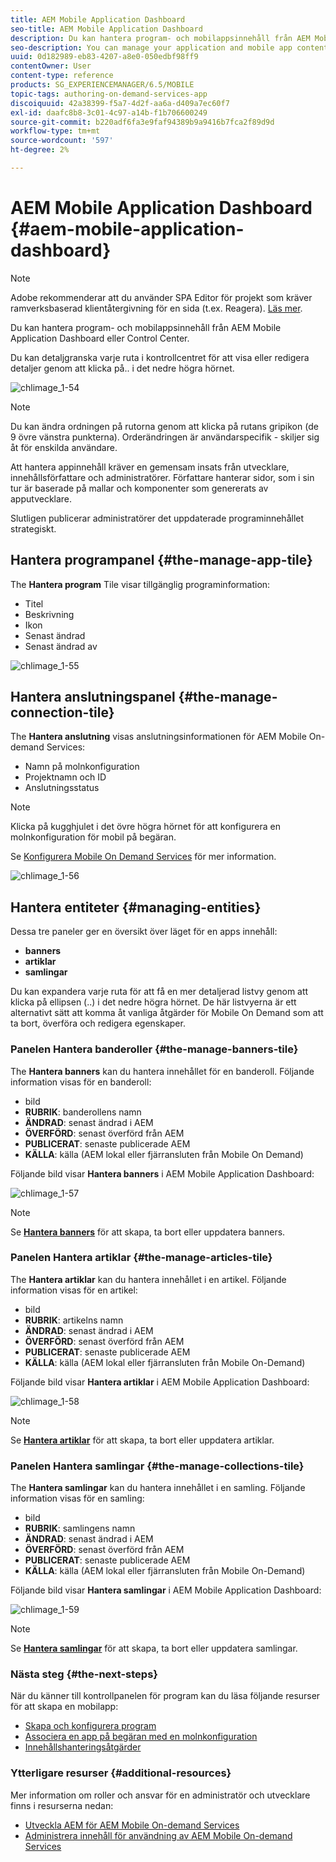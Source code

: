 ```yaml
---
title: AEM Mobile Application Dashboard
seo-title: AEM Mobile Application Dashboard
description: Du kan hantera program- och mobilappsinnehåll från AEM Mobile Application Dashboard eller Control Center. Följ den här sidan om du vill veta mer.
seo-description: You can manage your application and mobile app content from AEM Mobile Application Dashboard or the Control Center. Follow this page to learn more.
uuid: 0d182989-eb83-4207-a8e0-050edbf98ff9
contentOwner: User
content-type: reference
products: SG_EXPERIENCEMANAGER/6.5/MOBILE
topic-tags: authoring-on-demand-services-app
discoiquuid: 42a38399-f5a7-4d2f-aa6a-d409a7ec60f7
exl-id: daafc8b8-3c01-4c97-a14b-f1b706600249
source-git-commit: b220adf6fa3e9faf94389b9a9416b7fca2f89d9d
workflow-type: tm+mt
source-wordcount: '597'
ht-degree: 2%

---
```


# AEM Mobile Application Dashboard {#aem-mobile-application-dashboard}

>[!NOTE]
>
>Adobe rekommenderar att du använder SPA Editor för projekt som kräver ramverksbaserad klientåtergivning för en sida (t.ex. Reagera). [Läs mer](/help/sites-developing/spa-overview.md).

Du kan hantera program- och mobilappsinnehåll från AEM Mobile Application Dashboard eller Control Center.

Du kan detaljgranska varje ruta i kontrollcentret för att visa eller redigera detaljer genom att klicka på.. i det nedre högra hörnet.

![chlimage_1-54](assets/chlimage_1-54.png)

>[!NOTE]
>
>Du kan ändra ordningen på rutorna genom att klicka på rutans gripikon (de 9 övre vänstra punkterna). Orderändringen är användarspecifik - skiljer sig åt för enskilda användare.

Att hantera appinnehåll kräver en gemensam insats från utvecklare, innehållsförfattare och administratörer. Författare hanterar sidor, som i sin tur är baserade på mallar och komponenter som genererats av apputvecklare.

Slutligen publicerar administratörer det uppdaterade programinnehållet strategiskt.

## Hantera programpanel {#the-manage-app-tile}

The **Hantera program** Tile visar tillgänglig programinformation:

* Titel
* Beskrivning
* Ikon
* Senast ändrad
* Senast ändrad av

![chlimage_1-55](assets/chlimage_1-55.png)

## Hantera anslutningspanel {#the-manage-connection-tile}

The **Hantera anslutning** visas anslutningsinformationen för AEM Mobile On-demand Services:

* Namn på molnkonfiguration
* Projektnamn och ID
* Anslutningsstatus

>[!NOTE]
>
>Klicka på kugghjulet i det övre högra hörnet för att konfigurera en molnkonfiguration för mobil på begäran.
>
>Se [Konfigurera Mobile On Demand Services](/help/mobile/mobile-on-demand-associating-an-on-demand-app-to-cloud-configuration.md) för mer information.

![chlimage_1-56](assets/chlimage_1-56.png)

## Hantera entiteter {#managing-entities}

Dessa tre paneler ger en översikt över läget för en apps innehåll:

* **banners**
* **artiklar**
* **samlingar**

Du kan expandera varje ruta för att få en mer detaljerad listvy genom att klicka på ellipsen (..) i det nedre högra hörnet. De här listvyerna är ett alternativt sätt att komma åt vanliga åtgärder för Mobile On Demand som att ta bort, överföra och redigera egenskaper.

### Panelen Hantera banderoller {#the-manage-banners-tile}

The **Hantera banners** kan du hantera innehållet för en banderoll. Följande information visas för en banderoll:

* bild
* **RUBRIK**: banderollens namn
* **ÄNDRAD**: senast ändrad i AEM
* **ÖVERFÖRD**: senast överförd från AEM
* **PUBLICERAT**: senaste publicerade AEM
* **KÄLLA**: källa (AEM lokal eller fjärransluten från Mobile On Demand)

Följande bild visar **Hantera banners** i AEM Mobile Application Dashboard:

![chlimage_1-57](assets/chlimage_1-57.png)

>[!NOTE]
>
>Se **[Hantera banners](/help/mobile/mobile-on-demand-managing-banners.md)** för att skapa, ta bort eller uppdatera banners.

### Panelen Hantera artiklar {#the-manage-articles-tile}

The **Hantera artiklar** kan du hantera innehållet i en artikel. Följande information visas för en artikel:

* bild
* **RUBRIK**: artikelns namn
* **ÄNDRAD**: senast ändrad i AEM
* **ÖVERFÖRD**: senast överförd från AEM
* **PUBLICERAT**: senaste publicerade AEM
* **KÄLLA**: källa (AEM lokal eller fjärransluten från Mobile On-Demand)

Följande bild visar **Hantera artiklar** i AEM Mobile Application Dashboard:

![chlimage_1-58](assets/chlimage_1-58.png)

>[!NOTE]
>
>Se [**Hantera artiklar**](/help/mobile/mobile-on-demand-managing-articles.md) för att skapa, ta bort eller uppdatera artiklar.

### Panelen Hantera samlingar {#the-manage-collections-tile}

The **Hantera samlingar** kan du hantera innehållet i en samling. Följande information visas för en samling:

* bild
* **RUBRIK**: samlingens namn
* **ÄNDRAD**: senast ändrad i AEM
* **ÖVERFÖRD**: senast överförd från AEM
* **PUBLICERAT**: senaste publicerade AEM
* **KÄLLA**: källa (AEM lokal eller fjärransluten från Mobile On-Demand)

Följande bild visar **Hantera samlingar** i AEM Mobile Application Dashboard:

![chlimage_1-59](assets/chlimage_1-59.png)

>[!NOTE]
>
>Se **[Hantera samlingar](/help/mobile/mobile-on-demand-managing-collections.md)** för att skapa, ta bort eller uppdatera samlingar.

### Nästa steg {#the-next-steps}

När du känner till kontrollpanelen för program kan du läsa följande resurser för att skapa en mobilapp:

* [Skapa och konfigurera program](/help/mobile/mobile-apps-ondemand-application-create-configure-action.md)
* [Associera en app på begäran med en molnkonfiguration](/help/mobile/mobile-on-demand-associating-an-on-demand-app-to-cloud-configuration.md)
* [Innehållshanteringsåtgärder](/help/mobile/mobile-apps-ondemand-manage-content-ondemand.md)

### Ytterligare resurser {#additional-resources}

Mer information om roller och ansvar för en administratör och utvecklare finns i resurserna nedan:

* [Utveckla AEM för AEM Mobile On-demand Services](/help/mobile/aem-mobile-on-demand.md)
* [Administrera innehåll för användning av AEM Mobile On-demand Services](/help/mobile/aem-mobile.md)
